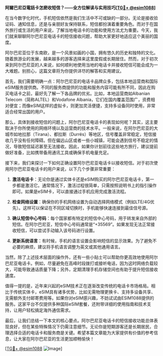 **阿爾巴尼亞電話卡怎麽收短信？——全方位解读与实用技巧[[TG💪+ @esim1088](https://t.me/s/esim1088)]**

在当今数字化时代，手机短信依然是我们生活中不可或缺的一部分。无论是接收验证码、通知信息，还是与亲朋好友保持联系，短信都扮演着重要角色。而对于在国外旅行或生活的用户来说，了解当地电话卡的功能和使用方法尤为重要。今天，我们就来聊聊阿尔巴尼亚电话卡的短信接收问题，帮助大家更好地适应这个美丽的国度。

阿尔巴尼亚位于东南欧，是一个风景如画的小国，拥有悠久的历史和独特的文化。随着旅游业的发展，越来越多的游客选择来这里度假或长期居住。然而，对于初次来到阿尔巴尼亚的人来说，如何顺利地使用当地的电话卡并接收短信可能会成为一大难题。别担心，这篇文章将为你提供详尽的解答和实用建议。

首先，我们需要明确一点：阿尔巴尼亚的电话卡品牌众多，包括本地运营商和国际eSIM服务提供商。不同的服务商提供的功能和服务内容可能有所不同，因此在购买电话卡之前，最好先了解一下各品牌的优劣。比如，本地运营商如Albanian Telecom（简称ALTEL）和Vodafone Albania，它们在国内覆盖范围广，资费相对便宜；而像eSIM这样的虚拟卡，则更加灵活便捷，支持多设备同时使用，非常适合经常出国的用户。

那么，具体到接收短信的问题上，阿尔巴尼亚电话卡的表现如何呢？其实，这主要取决于你所使用的网络环境以及运营商的技术水平。一般来说，在阿尔巴尼亚的大城市如地拉那（Tirana）、都拉斯（Durrës）等地区，信号覆盖非常稳定，短信接收几乎没有任何障碍。但在偏远山区或者一些小城镇，可能会遇到信号不稳定的情况，导致短信延迟甚至无法接收。因此，如果你计划前往这些地方旅行，建议提前做好准备，比如携带备用通讯工具或确保手机电量充足。

接下来，我们来探讨一下如何正确设置阿尔巴尼亚电话卡以接收短信。对于初次使用阿尔巴尼亚电话卡的用户来说，以下几个步骤非常重要：

1. **激活电话卡**：无论你是通过实体卡还是eSIM购买的阿尔巴尼亚电话卡，第一步都是激活它。通常情况下，激活过程很简单，只需按照说明书上的指引操作即可。如果是eSIM卡，可以直接通过手机应用完成激活流程。

2. **检查网络设置**：确保你的手机网络设置为自动选择网络模式（例如LTE/4G优先）。这样可以保证在不同区域切换时，手机能够快速连接到最佳信号源。

3. **确认短信中心号码**：每个国家都有特定的短信中心号码，用于转发来自外部的短信。在阿尔巴尼亚，短信中心号码通常是“+35569”。如果发现无法正常接收短信，可以尝试手动输入该号码进行设置。

4. **更新系统语言**：有时候，手机的语言设置会影响短信的显示效果。为了避免不必要的麻烦，建议将手机语言调整为英文或其他通用语言。

当然，除了上述技术层面的操作外，还有一些小贴士可以帮助你更高效地使用阿尔巴尼亚电话卡。例如，尽量避免在高峰时段拨打或接听电话，因为这时网络负载较大，可能导致通话质量下降；另外，定期清理手机存储空间也有助于提升短信接收速度。

值得一提的是，近年来兴起的eSIM技术正在逐渐改变传统的电话卡市场格局。相比于传统实体卡，eSIM具有诸多优势，比如无需物理更换卡、支持多设备共享、无需额外支付邮寄费用等。如果你对eSIM感兴趣，不妨试试由ESIM1088提供的服务。这家平台不仅提供多种国际eSIM套餐，还附带详细的使用指南和技术支持，让用户轻松搞定海外通信需求。

最后，让我们总结一下本文的核心要点。阿尔巴尼亚电话卡的短信接收功能总体表现良好，但在某些特殊情况下仍需注意细节。无论你是短期游客还是长期居民，合理选择合适的电话卡和服务商是关键。希望本篇文章能为大家提供有价值的参考信息，让大家在阿尔巴尼亚的生活更加顺畅愉快！

[[TG💪+ @esim1088](https://t.me/s/esim1088) ![Image](https://i.postimg.cc/4NQfJmqS/Snipaste-2025-05-13-00-14-12.png)]